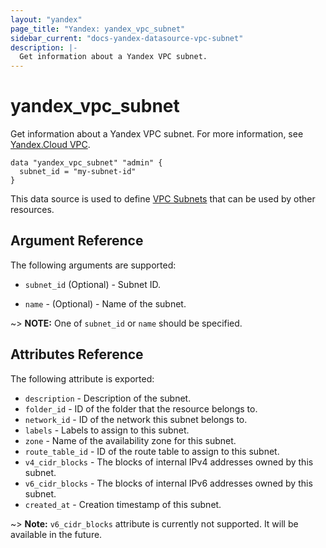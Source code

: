 ```yaml
---
layout: "yandex"
page_title: "Yandex: yandex_vpc_subnet"
sidebar_current: "docs-yandex-datasource-vpc-subnet"
description: |-
  Get information about a Yandex VPC subnet.
---
```


# yandex\_vpc\_subnet

Get information about a Yandex VPC subnet. For more information, see
[Yandex.Cloud VPC](https://cloud.yandex.com/docs/vpc/concepts/index).

```hcl
data "yandex_vpc_subnet" "admin" {
  subnet_id = "my-subnet-id"
}
```

This data source is used to define [VPC Subnets] that can be used by other resources.

## Argument Reference

The following arguments are supported:

* `subnet_id` (Optional) - Subnet ID.

* `name` - (Optional) - Name of the subnet. 

~> **NOTE:** One of `subnet_id` or `name` should be specified.

## Attributes Reference

The following attribute is exported:

* `description` - Description of the subnet.
* `folder_id` - ID of the folder that the resource belongs to.
* `network_id` - ID of the network this subnet belongs to.
* `labels` - Labels to assign to this subnet.
* `zone` - Name of the availability zone for this subnet.
* `route_table_id` - ID of the route table to assign to this subnet.
* `v4_cidr_blocks` - The blocks of internal IPv4 addresses owned by this subnet.
* `v6_cidr_blocks` - The blocks of internal IPv6 addresses owned by this subnet.
* `created_at` - Creation timestamp of this subnet.

~> **Note:** `v6_cidr_blocks` attribute is currently not supported. It will be available in the future.

[VPC Subnets]: https://cloud.yandex.com/docs/vpc/concepts/network#subnet
